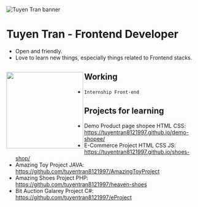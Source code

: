 ![Tuyen Tran banner](https://scontent.fsgn5-2.fna.fbcdn.net/v/t1.6435-9/134011750_1743805932464425_4133172586421511581_n.jpg?_nc_cat=105&ccb=1-3&_nc_sid=e3f864&_nc_ohc=BdUA7IbZ9gMAX_ZqNTm&_nc_ht=scontent.fsgn5-2.fna&oh=b7b5a4b5107764cb8aeb38ee42e48f0f&oe=60B6BC90)

# Tuyen Tran - Frontend Developer

- Open and friendly.
- Love to learn new things, especially things related to Frontend stacks.

## Working <a href="https://github.com/tuyentran8121997"><img align="left" width="auto" height="200" src="https://res.cloudinary.com/kimwy/image/upload/v1598840300/easyfrontend/programming_hgngx9.png"></a>

- `Internship Front-end`

## Projects for learning

- Demo Product page shopee HTML CSS: https://tuyentran8121997.github.io/demo-shopee/
- E-Commerce Project HTML CSS JS: https://tuyentran8121997.github.io/shoes-shop/
- Amazing Toy Project JAVA: https://github.com/tuyentran8121997/AmazingToyProject
- Amazing Shoes Project PHP: https://github.com/tuyentran8121997/heaven-shoes
- Bit Auction Galarey Project C#: https://github.com/tuyentran8121997/eProject
